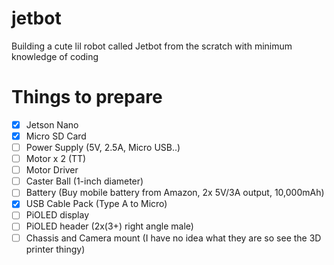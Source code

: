 # jetbot
Building a cute lil robot called Jetbot from the scratch with minimum knowledge of coding 

# Things to prepare
- [x] Jetson Nano
- [x] Micro SD Card
- [ ] Power Supply (5V, 2.5A, Micro USB..)
- [ ] Motor x 2 (TT)
- [ ] Motor Driver 
- [ ] Caster Ball (1-inch diameter) 
- [ ] Battery (Buy mobile battery from Amazon, 2x 5V/3A output, 10,000mAh)
- [x] USB Cable Pack (Type A to Micro)
- [ ] PiOLED display
- [ ] PiOLED header (2x(3+) right angle male)
- [ ] Chassis and Camera mount (I have no idea what they are so see the 3D printer thingy) 

